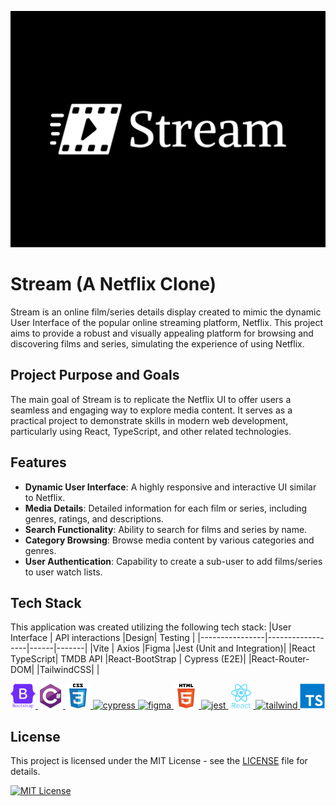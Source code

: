 ![Logo](./src/assets/stream-logo.png)

# Stream (A Netflix Clone)

Stream is an online film/series details display created to mimic the dynamic User Interface of the popular online streaming platform, Netflix. This project aims to provide a robust and visually appealing platform for browsing and discovering films and series, simulating the experience of using Netflix.

## Project Purpose and Goals

The main goal of Stream is to replicate the Netflix UI to offer users a seamless and engaging way to explore media content. It serves as a practical project to demonstrate skills in modern web development, particularly using React, TypeScript, and other related technologies.

## Features

- **Dynamic User Interface**: A highly responsive and interactive UI similar to Netflix.
- **Media Details**: Detailed information for each film or series, including genres, ratings, and descriptions.
- **Search Functionality**: Ability to search for films and series by name.
- **Category Browsing**: Browse media content by various categories and genres.
- **User Authentication**: Capability to create a sub-user to add films/series to user watch lists.

## Tech Stack

This application was created utilizing the following tech stack:
|User Interface  | API interactions |Design| Testing |
|----------------|------------------|------|-------|
|Vite         | Axios            |Figma |Jest (Unit and Integration)|
|React TypeScript| TMDB API         |React-BootStrap | Cypress (E2E)|
|React-Router-DOM|                  |TailwindCSS|                   |

<p align="left"> <a href="https://getbootstrap.com" target="_blank" rel="noreferrer"> <img src="https://raw.githubusercontent.com/devicons/devicon/master/icons/bootstrap/bootstrap-plain-wordmark.svg" alt="bootstrap" width="40" height="40"/> </a> <a href="https://www.w3schools.com/cs/" target="_blank" rel="noreferrer"> <img src="https://raw.githubusercontent.com/devicons/devicon/master/icons/csharp/csharp-original.svg" alt="csharp" width="40" height="40"/> </a> <a href="https://www.w3schools.com/css/" target="_blank" rel="noreferrer"> <img src="https://raw.githubusercontent.com/devicons/devicon/master/icons/css3/css3-original-wordmark.svg" alt="css3" width="40" height="40"/> </a> <a href="https://www.cypress.io" target="_blank" rel="noreferrer"> <img src="https://raw.githubusercontent.com/simple-icons/simple-icons/6e46ec1fc23b60c8fd0d2f2ff46db82e16dbd75f/icons/cypress.svg" alt="cypress" width="40" height="40"/> </a>  <a href="https://www.figma.com/" target="_blank" rel="noreferrer"> <img src="https://www.vectorlogo.zone/logos/figma/figma-icon.svg" alt="figma" width="40" height="40"/> </a> <a href="https://www.w3.org/html/" target="_blank" rel="noreferrer"> <img src="https://raw.githubusercontent.com/devicons/devicon/master/icons/html5/html5-original-wordmark.svg" alt="html5" width="40" height="40"/> </a> <a href="https://jestjs.io" target="_blank" rel="noreferrer"> <img src="https://www.vectorlogo.zone/logos/jestjsio/jestjsio-icon.svg" alt="jest" width="40" height="40"/> </a> <a href="https://reactjs.org/" target="_blank" rel="noreferrer"> <img src="https://raw.githubusercontent.com/devicons/devicon/master/icons/react/react-original-wordmark.svg" alt="react" width="40" height="40"/> </a> <a href="https://tailwindcss.com/" target="_blank" rel="noreferrer"> <img src="https://www.vectorlogo.zone/logos/tailwindcss/tailwindcss-icon.svg" alt="tailwind" width="40" height="40"/> </a> <a href="https://www.typescriptlang.org/" target="_blank" rel="noreferrer"> <img src="https://raw.githubusercontent.com/devicons/devicon/master/icons/typescript/typescript-original.svg" alt="typescript" width="40" height="40"/> </a> </p>

## License

This project is licensed under the MIT License - see the [LICENSE](LICENSE) file for details.

[![MIT License](https://img.shields.io/badge/License-MIT-green.svg)](https://choosealicense.com/licenses/mit/)
